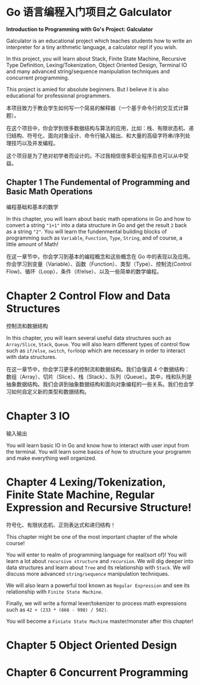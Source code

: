# Go 语言编程入门项目之 Galculator
__Introduction to Programming with Go's Project: Galculator__


Galculator is an educational project which teaches students how to write an interpreter for a tiny arithmetic language, a calculator repl if you wish.  

In this project, you will learn about Stack, Finite State Machine, Recursive Type Definition, Lexing/Tokenization, Object Oriented Design, Terminal IO and many advanced string/sequence manipulation techniques and concurrent programming.  

This project is amied for absolute beginners. But I believe it is also educational for professional programmers.  

本项目致力于教会学生如何写一个简易的解释器（一个基于命令行的交互式计算题）。

在这个项目中，你会学到很多数据结构与算法的应用，比如：栈、有限状态机、递归结构、符号化、面向对象设计、命令行输入输出、和大量的高级字符串/序列处理技巧以及并发编程。

这个项目是为了绝对初学者而设计的。不过我相信很多职业程序员也可以从中受益。

## Chapter 1 The Fundemental of Programming and Basic Math Operations
编程基础和基本的数学

In this chapter, you will learn about basic math operations in Go and how to convert a string `"1+1"` into a data structure in Go and get the result `2` back as a string `"2"`. You will learn the fundenmental building blocks of programming such as `Variable`, `Function`, `Type`, `String`, and of course, a little amount of Math!

在这一章节中，你会学习到基本的编程概念和这些概念在 Go 中的表现以及应用。你会学习到变量（Variable）、函数（Function）、类型（Type）、控制流(Control Flow)、循环（Loop）、条件（if/else）、以及一些简单的数学编程。

# Chapter 2 Control Flow and Data Structures
控制流和数据结构

In this chapter, you will learn several useful data structures such as `Array/Slice`, `Stack`, `Queue`. You will also learn different types of control flow such as `if/else`, `switch`, `for`loop which are necessary in order to interact with data structures.

在这一章节中，你会学习更多的控制流和数据结构。我们会强调 4 个数据结构：数组（Array）、切片（Slice）、栈（Stack）、队列（Queue）。其中，栈和队列是抽象数据结构。我们会讲到抽象数据结构和面向对象编程的一些关系。我们也会学习如何自定义新的类型和数据结构。

# Chapter 3 IO
输入输出

You will learn basic IO in Go and know how to interact with user input from the terminal. You will learn some basics of how to structure your programm and make everything well organized.

# Chapter 4 Lexing/Tokenization, Finite State Machine, Regular Expression and Recursive Structure!
符号化、有限状态机、正则表达式和递归结构！

This chapter might be one of the most important chapter of the whole course!

You will enter to realm of programming language for real(sort of)! You will learn a lot about `recursive structure` and `recursion`. We will dig deeper into data structures and learn about `Tree` and its relationship with `Stack`. We will discuss more advanced `string/sequence` manipulation techniques.

We will also learn a powerful tool known as `Regular Expression` and see its relationship with `Finite State Machine`.

Finally, we will write a formal lexer/tokenizer to process math expressions such as `42 + (233 * (666 - 998) / 502)`.

You will become a `Finiate State Machine` master/monster after this chapter!

# Chapter 5 Object Oriented Design

# Chapter 6 Concurrent Programming

